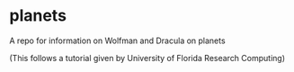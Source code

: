 # planets
A repo for information on Wolfman and Dracula on planets

(This follows a tutorial given by University of Florida Research Computing)
